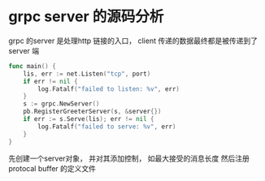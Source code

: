 # grpc server 的源码分析

grpc 的server 是处理http 链接的入口， client 传递的数据最终都是被传递到了server 端

```go
func main() {
    lis, err := net.Listen("tcp", port)
    if err != nil {
        log.Fatalf("failed to listen: %v", err)
    }
    s := grpc.NewServer()
    pb.RegisterGreeterServer(s, &server{})
    if err := s.Serve(lis); err != nil {
        log.Fatalf("failed to serve: %v", err)
    }
}
```

先创建一个server对象， 并对其添加控制， 如最大接受的消息长度 然后注册protocal buffer 的定义文件

